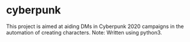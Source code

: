 # cyberpunk
This project is aimed at aiding DMs in Cyberpunk 2020 campaigns in the automation of creating characters. Note: Written using python3.
